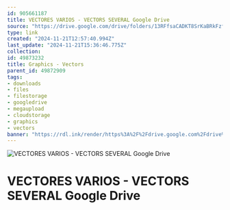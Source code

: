 ```yaml
---
id: 905661187
title: VECTORES VARIOS - VECTORS SEVERAL Google Drive
source: "https://drive.google.com/drive/folders/13RFfsaCADKT8SrKaBRkFzfGbSWrTFkI4?usp=sharing"
type: link
created: "2024-11-21T12:57:40.994Z"
last_update: "2024-11-21T15:36:46.775Z"
collection:
id: 49873232
title: Graphics - Vectors
parent_id: 49872909
tags:
- downloads
- files
- filestorage
- googledrive
- megaupload
- cloudstorage
- graphics
- vectors
banner: "https://rdl.ink/render/https%3A%2F%2Fdrive.google.com%2Fdrive%2Ffolders%2F13RFfsaCADKT8SrKaBRkFzfGbSWrTFkI4%3Fusp%3Dsharing"
---
```


![VECTORES VARIOS - VECTORS SEVERAL Google Drive](https://rdl.ink/render/https%3A%2F%2Fdrive.google.com%2Fdrive%2Ffolders%2F13RFfsaCADKT8SrKaBRkFzfGbSWrTFkI4%3Fusp%3Dsharing)

# VECTORES VARIOS - VECTORS SEVERAL Google Drive

